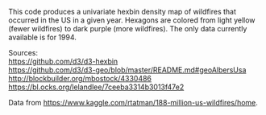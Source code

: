 This code produces a univariate hexbin density map of wildfires that occurred in the US in a given year. Hexagons are colored from light yellow (fewer wildfires) to dark purple (more wildfires). The only data currently available is for 1994.

Sources: <br>
https://github.com/d3/d3-hexbin <br>
https://github.com/d3/d3-geo/blob/master/README.md#geoAlbersUsa <br>
http://blockbuilder.org/mbostock/4330486 <br>
https://bl.ocks.org/lelandlee/7ceeba3314b3013f47e2

Data from https://www.kaggle.com/rtatman/188-million-us-wildfires/home.


